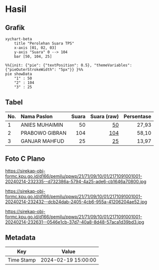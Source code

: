 # Hasil

## Grafik

```mermaid
xychart-beta
    title "Perolehan Suara TPS"
    x-axis [01, 02, 03]
    y-axis "Suara" 0 --> 104
    bar [50, 104, 25]
```

```mermaid
%%{init: {"pie": {"textPosition": 0.5}, "themeVariables": {"pieOuterStrokeWidth": "5px"}} }%%
pie showData
    "1" : 50
    "2" : 104
    "3" : 25
```

## Tabel

| No. | Nama Paslon    | Suara | Suara (raw) | Persentase |
|:--- |:-------------- | -----:| -----------:| ----------:|
| 1   | ANIES MUHAIMIN | 50    | [50][p-1]   | 27,93      |
| 2   | PRABOWO GIBRAN | 104   | [104][p-2]  | 58,10      |
| 3   | GANJAR MAHFUD  | 25    | [25][p-3]   | 13,97      |


[p-1]: https://github.com/gigit-pemilu/pemilu-2024-21-kepulauan-riau/blob/main/pilpres/hitung-suara/sub/21-kepulauan-riau/sub/71-kota-batam/sub/09-bengkong/sub/1001-bengkong-indah/sub/001-tps/sub/paslon-1.txt
[p-2]: https://github.com/gigit-pemilu/pemilu-2024-21-kepulauan-riau/blob/main/pilpres/hitung-suara/sub/21-kepulauan-riau/sub/71-kota-batam/sub/09-bengkong/sub/1001-bengkong-indah/sub/001-tps/sub/paslon-2.txt
[p-3]: https://github.com/gigit-pemilu/pemilu-2024-21-kepulauan-riau/blob/main/pilpres/hitung-suara/sub/21-kepulauan-riau/sub/71-kota-batam/sub/09-bengkong/sub/1001-bengkong-indah/sub/001-tps/sub/paslon-3.txt

## Foto C Plano

https://sirekap-obj-formc.kpu.go.id/d166/pemilu/ppwp/21/71/09/10/01/2171091001001-20240214-232335--d732386a-5794-4a25-ade6-cb1646a70800.jpg

https://sirekap-obj-formc.kpu.go.id/d166/pemilu/ppwp/21/71/09/10/01/2171091001001-20240214-232432--dcb24dab-2405-4cb6-955a-41206204ae52.jpg

https://sirekap-obj-formc.kpu.go.id/d166/pemilu/ppwp/21/71/09/10/01/2171091001001-20240214-232631--0546e1cb-37d7-40a8-8d48-57aca1d39bd3.jpg


## Metadata

| Key        | Value               |
| ---------- | ------------------- |
| Time Stamp | 2024-02-19 15:00:00 |



